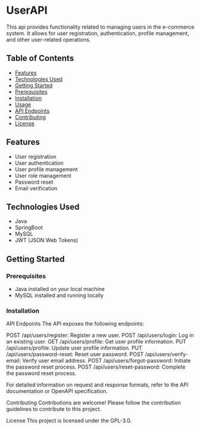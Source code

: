 # UserAPI

This api provides functionality related to managing users in the e-commerce system. It allows for user registration, authentication, profile management, and other user-related operations.

## Table of Contents

- [Features](#features)
- [Technologies Used](#technologies-used)
- [Getting Started](#getting-started)
- [Prerequisites](#prerequisites)
- [Installation](#installation)
- [Usage](#usage)
- [API Endpoints](#api-endpoints)
- [Contributing](#contributing)
- [License](#license)

## Features

- User registration
- User authentication
- User profile management
- User role management
- Password reset
- Email verification

## Technologies Used

- Java
- SpringBoot
- MySQL
- JWT (JSON Web Tokens)

## Getting Started

### Prerequisites

- Java installed on your local machine
- MySQL installed and running locally

### Installation


API Endpoints
The API exposes the following endpoints:

POST /api/users/register: Register a new user.
POST /api/users/login: Log in an existing user.
GET /api/users/profile: Get user profile information.
PUT /api/users/profile: Update user profile information.
PUT /api/users/password-reset: Reset user password.
POST /api/users/verify-email: Verify user email address.
POST /api/users/forgot-password: Initiate the password reset process.
POST /api/users/reset-password: Complete the password reset process.

For detailed information on request and response formats, refer to the API documentation or OpenAPI specification.

Contributing
Contributions are welcome! Please follow the contribution guidelines to contribute to this project.

License
This project is licensed under the GPL-3.0.
